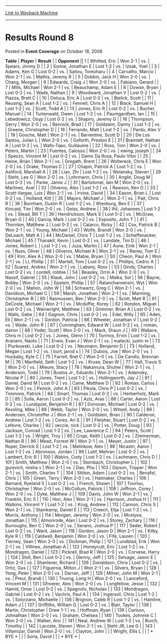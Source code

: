 
---
[Link to Wayback Machine](https://web.archive.org/web/20221006121220/https://magic.wizards.com/en/articles/archive/event-coverage/results-round-8-2008-10-18)

[_metadata_:description]:- "TablePlayerResult Opponent 1Whitted, EricWon 2-1vs.Spears, Jimmy D 2Sonne, Jonathan ELost 1-2vs.Izsak, Yoel 3Adams, Ken GLost 0-2vs.Saitou, Tomoharu 4Carvalho, MarcioWon 2-1vs.Mathis, Jeremy R 5Dobbin, Jack HWon 2-0vs.Chang, Morgan 6Edwards, Craig JWon 2-0vs.Fabiano, Gerard 7Mills, MichaelWon 2-1vs.Beauchamp, Adam E 8Dowse, BryanLost 0-2vs.Wade, Nathan 9Woodward, Jonathan"
[_metadata_:generator]:- "Drupal 7 (http://drupal.org)"
[_metadata_:node]:- "438891"
[_metadata_:publish_date]:- "2008-10-18"
[_metadata_:source]:- "div-main-content"
[_metadata_:title]:- "Results Round 8"
[_metadata_:wayback_capture_timestamp]:- "2022-10-06 12:12:20"
[_metadata_:wayback_raw_url]:- "https://web.archive.org/web/20221006121220id_/https://magic.wizards.com/en/articles/archive/event-coverage/results-round-8-2008-10-18"
[_metadata_:wayback_url]:- "https://magic.wizards.com/en/articles/archive/event-coverage/results-round-8-2008-10-18"
---


Results Round 8
===============



 Posted in **Event Coverage**
 on October 18, 2008 












 **Table** | **Player** | **Result** |  | **Opponent** ||  1 | Whitted, Eric | Won 2-1 | vs. | Spears, Jimmy D |
|  2 | Sonne, Jonathan E | Lost 1-2 | vs. | Izsak, Yoel |
|  3 | Adams, Ken G | Lost 0-2 | vs. | Saitou, Tomoharu |
|  4 | Carvalho, Marcio | Won 2-1 | vs. | Mathis, Jeremy R |
|  5 | Dobbin, Jack H | Won 2-0 | vs. | Chang, Morgan |
|  6 | Edwards, Craig J | Won 2-0 | vs. | Fabiano, Gerard |
|  7 | Mills, Michael | Won 2-1 | vs. | Beauchamp, Adam E |
|  8 | Dowse, Bryan | Lost 0-2 | vs. | Wade, Nathan |
|  9 | Woodward, Jonathan V | Lost 0-2 | vs. | Piazza, Brett C |
|  10 | Deluca, Eric A | Lost 0-2 | vs. | Bielick, Scott |
|  11 | Reusing, Sean A | Lost 1-2 | vs. | Fennell, Chris A |
|  12 | Black, Samuel H | Lost 1-2 | vs. | Scott, Todd A |
|  13 | Jones, Eric R | Lost 0-2 | vs. | Bucher, Manuel |
|  14 | Turtenwald, Owen | Lost 1-2 | vs. | Paumgardhen, Ian |
|  15 | Lebedowicz, Osyp | Lost 0-2 | vs. | Shapiro, Jeremy G |
|  16 | Thompson, Gerry | Won 2-0 | vs. | Bennick, Brad |
|  17 | Goldstein, Danny | Lost 1-2 | vs. | Greene, Christopher D |
|  18 | Ferrando, Matt | Lost 1-2 | vs. | Pardo, Alex V |
|  19 | Gosche, Matt | Won 2-1 | vs. | Barrentine, Scott D |
|  20 | De Los Santos, Julian L | Won 2-0 | vs. | Goforth, Preston E |
|  21 | Bramlett, Nathan A | Lost 0-2 | vs. | Wafo-Tapo, Guillaume |
|  22 | Ross, Tom | Won 2-0 | vs. | Peters, Martin |
|  23 | Fuentes, Calosso | Won 2-0 | vs. | ewing, joseph |
|  24 | Spezzo, Vincent M | Lost 0-2 | vs. | Damo Da Rosa, Paulo Vitor |
|  25 | Heine, Brian | Won 2-1 | vs. | Gregath, Brent |
|  26 | Woltereck, Chris E | Won 2-0 | vs. | Drake, Thomas C |
|  27 | Chapin, Patrick A | Lost 1-2 | vs. | Ashford, Marshall A |
|  28 | Liao, Zhi | Lost 1-2 | vs. | Wolansky, Steven |
|  29 | Steht, Lee G | Won 2-0 | vs. | Lohrmann, Chris |
|  30 | Anglin, Doug M | Lost 0-2 | vs. | Parke, Jamie J |
|  31 | Bartolomei, Iain M | Won 2-0 | vs. | Martinez, Axel |
|  32 | Oliveros, Alex | Lost 1-2 | vs. | Rawson, Ken D |
|  33 | Scott-Vargas, Luis | Won 2-1 | vs. | Irvine, David |
|  34 | Eason, Brian L | Lost 0-2 | vs. | Holland, Kitt |
|  35 | Majors, Michael J | Won 2-1 | vs. | Pait, Chris R |
|  36 | Burnham, Dustin R | Lost 1-2 | vs. | Wienburg, Ben E |
|  37 | Kincaid, Tim | Won 2-0 | vs. | Geiss, Andrew |
|  38 | Ihli, Johannes | Lost 1-2 | vs. | Stead, Bill T |
|  39 | Hendrickson, Mark S | Lost 0-2 | vs. | McGraw, Bryan G |
|  40 | Garcia, Mark | Lost 0-2 | vs. | Esposito, John T |
|  41 | Thornton, Matthew J | Lost 0-2 | vs. | Calarco, Ricky |
|  42 | Cox, Patrick B | Won 2-1 | vs. | Young, Michael |
|  43 | Wolfe, Brandt | Won 2-0 | vs. | DeLoach, Matt A |
|  44 | McDaniel, Chris T | Lost 1-2 | vs. | Scheffenacker, Michael |
|  45 | Thanakit, Kevin | Lost 0-2 | vs. | Landale, Tim D |
|  46 | Jones, Robert L | Lost 1-2 | vs. | Juza, Martin |
|  47 | Aune, Eirik | Won 2-1 | vs. | Russ, Oliver |
|  48 | Oliveros, Michael A | Won 2-1 | vs. | Raney, Tom E |
|  49 | Kim, Alex A | Won 2-0 | vs. | Mabie, Bryan |
|  50 | Cheon, Paul A | Won 2-1 | vs. | Li, Phillip |
|  51 | Martell, Tom | Lost 0-2 | vs. | Phillips, Cedric A |
|  52 | Suarez, Andres | Won 2-1 | vs. | Labany, Ross |
|  53 | Gindy, Charles | Lost 0-2 | vs. | cordell, robbie |
|  54 | Beasley, Orrin A | Won 2-0 | vs. | Nassif, Gabriel |
|  55 | Klauk, John | Lost 0-2 | vs. | Malka, Sol |
|  56 | Bayne, Bobby | Won 2-0 | vs. | Epstein, Phillip |
|  57 | Ratancharoensiri, Wyt | Won 2-0 | vs. | Mahon, John W |
|  58 | Schwartz, Greg C | Won 2-1 | vs. | Davidson, Michael C |
|  59 | Marsh, Jonathan | Won 2-1 | vs. | Manning, Christopher B |
|  60 | Rasmussen, Ben | Won 2-0 | vs. | Scott, Matt R |
|  61 | DeCoste, Michael | Won 2-1 | vs. | Mcduffie, Korey |
|  62 | Rondon, Miguel | Lost 0-2 | vs. | Wainwright, Matthew |
|  63 | Grimmer, Brian A | Lost 0-2 | vs. | Walls, Gabe |
|  64 | Gagnon, Chris | Lost 0-2 | vs. | Edel, Willy |
|  65 | Aden, Eli | Won 2-1 | vs. | Gordon, Patricia |
|  66 | Wheeler, Jonathan V | Lost 0-2 | vs. | Wade, John R |
|  67 | Cunningham, Edward W | Lost 0-2 | vs. | roman, dairon |
|  68 | Yoder, Scott | Won 2-0 | vs. | Mack, Shaun J |
|  69 | Wallace, Chris m | Lost 0-2 | vs. | Jones, Glenn |
|  70 | Tormos, Ervin | Lost 1-2 | vs. | Aranami, Naoto |
|  71 | Erwin, Evan J | Won 2-1 | vs. | matecki, justin m |
|  72 | Plurkowski, Luke | Lost 0-2 | vs. | Neumann, Benjamin D |
|  73 | Holland, Megan | Lost 1-2 | vs. | burt, jarod s |
|  74 | Dubois, Joe | Won 2-0 | vs. | Huckaby, Kyle C |
|  75 | Farrell, Bret C | Won 2-0 | vs. | De Candio, Brennan M |
|  76 | Manfield, Seth | Lost 1-2 | vs. | Kruse, Dean W |
|  77 | Hall, Travis S | Won 2-0 | vs. | Mieure, Stacy |
|  78 | Nakamura, Shuhei | Won 2-1 | vs. | Anderson, Todd |
|  79 | Bustos Jr., Eduardo | Won 2-1 | vs. | Adamsky, Nicolai P |
|  80 | Jones, Trent | Lost 1-2 | vs. | Hollingworth, Jay J |
|  81 | Daniel, David M | Lost 0-2 | vs. | Caine, Matthew D |
|  82 | Romao, Carlos | Won 2-0 | vs. | Penick, John A |
|  83 | Pikula, Chris P | Lost 0-2 | vs. | Timmons, Patrick |
|  84 | Smart, Thomas | Lost 0-2 | vs. | Herberholz, Mark D |
|  85 | Sulla, Aaron | Lost 0-2 | vs. | Aziz, Aras |
|  86 | Carter, Aaron | Lost 0-2 | vs. | Lundquist, Benjamin R |
|  87 | Donovan, Michael | Lost 0-2 | vs. | Kessling, Mike |
|  88 | Webb, Taylor | Won 2-0 | vs. | Witsell, Andy |
|  89 | Andersen, Christoffer J | Won 2-1 | vs. | Goldstein, Brian |
|  90 | Calderon, Andrew | Lost 1-2 | vs. | Cores, Ari S |
|  91 | Fleisher, Stuart | Lost 0-2 | vs. | Lefevre, Charles |
|  92 | veccie, nick | Lost 0-2 | vs. | Potter, Doug |
|  93 | Jackson, Conrad | Lost 1-2 | vs. | Lee, Lawrence C |
|  94 | Peters, Scott | Lost 1-2 | vs. | Wright, Troy |
|  95 | Crupi, Keith | Lost 0-2 | vs. | Zimmerman, Nathan B |
|  96 | Mead, Forrest W | Won 2-1 | vs. | Meyer, Justin |
|  97 | Roper, Derrick S | Lost 1-2 | vs. | Melinkow, Alex |
|  98 | Nicastri, Aaron | Lost 1-2 | vs. | Abronson, Jordan |
|  99 | Latif, Mehran | Lost 0-2 | vs. | Lambert, Eric B |
| 100 | Wabirs, Cody | Lost 1-2 | vs. | Lachmann, Chris D |
| 101 | Smith, Matthew | Won 2-0 | vs. | Steinbach, Christopher L |
| 102 | gurevich, misha v | Won 2-1 | vs. | Dao, Phu |
| 103 | Gipson, Tripper | Won 2-1 | vs. | Smith, Charles T |
| 104 | Stilton, Adam | Lost 0-2 | vs. | Benafel, Chris |
| 105 | Green, Terry | Won 2-0 | vs. | Hatmaker, Charles |
| 106 | Barnard, Ryeland S | Lost 0-2 | vs. | French, Shawn |
| 107 | Tourlou, Christopher | Won 2-0 | vs. | McCollum, Patrick |
| 108 | Joffrion, Corey | Won 2-0 | vs. | Dyke, Matthew J |
| 109 | Davis, John W | Won 2-1 | vs. | Franklin, Eric S |
| 110 | Hon, Alex | Won 2-1 | vs. | Harrison, Joshua H |
| 111 | Watkins, Vincent Y | Lost 1-2 | vs. | Krug, Andrew |
| 112 | Cannon, Chris S | Won 2-1 | vs. | Stainkamp, Daniel E |
| 113 | Creech, Elija | Lost 1-2 | vs. | Morris, Anthony |
| 114 | Morgan, Jeremy | Won 2-0 | vs. | Mcelyea, Jonathan |
| 115 | Almonrode, Alan | Lost 0-2 | vs. | Storey, Zachary |
| 116 | Burroughs, Ben C | Won 2-0 | vs. | Serano, Joshua P |
| 117 | Seder, Robert | Lost 0-2 | vs. | Ward, Jason |
| 118 | Gordon, Jason D | Won 2-1 | vs. | Kilby, Kyle R |
| 119 | Caldwell, Benjamin | Won 2-0 | vs. | Fife, Lauren |
| 120 | Tierney, Sean | Won 2-0 | vs. | Dickman, Philip |
| 121 | Lundblad, Erik | Won 2-1 | vs. | Villines, Jonathan A |
| 122 | Honeycutt, Eric | Lost 1-2 | vs. | Mondragon, Daniel |
| 123 | Pickrell, Brad R | Won 2-0 | vs. | Corvese, Harry |
| 124 | Stoll, Ben | Lost 0-2 | vs. | Glenny, Jeff |
| 125 | Selvage, Jason E | Won 2-0 | vs. | Shanlever, Richard |
| 126 | Donaldson, Chris | Lost 0-2 | vs. | Ortiz, Gus |
| 127 | Figueroa, Milton J | Won 2-1 | vs. | Silvers, Bryan |
| 128 | Yong, Peter | Won 2-0 | vs. | Darran, Jeff |
| 129 | Milner, John M | Won 2-1 | vs. | Preul, Brandi |
| 130 | Truong, Long H | Won 2-0 | vs. | Lanceford, Vincent M |
| 131 | Gfroerer, Alex | Won 2-0 | vs. | Longfellow, Jesse |
| 132 | Hamid, Omar | Lost 0-2 | vs. | Spagnolo, Nicholas |
| 133 | Mondragon, Gabriel | Lost 0-2 | vs. | Vachris, Paul A |
| 134 | Ingersoll, Chris | Lost 1-2 | vs. | Solorzano, Michaelle |
| 136 | Brignon, Caleb R | Lost 1-2 | vs. | Hainline, Adam J |
| 137 | Griffiths, William G | Lost 0-2 | vs. | Blair, Taylor |
| 138 | Martin, Christopher | Drew 1-1 | vs. | Hoffman, Ryan |
| 139 | Carlson, Johnathan | Won 2-0 | vs. | Graham, Chelsea |
| 140 | Tookes, Johnnie C | Won 2-0 | vs. | Walker, Aric |
| 141 | Neal, Andrew W | Lost 1-2 | vs. | Burch, Timothy |
| 142 | Lacoste, Steven | Won 2-1 | vs. | Steht JR, Lee G |
| 143 | Villamizar, Daniel | Won 2-0 | vs. | Clayton, John |
|  | Wright, Ellis L |  |  | \* BYE \* |
|  | Soria, David |  |  | \* BYE \* |







